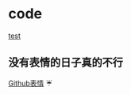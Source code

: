# code
[test]( https://help.github.com/articles/page-build-failed-tag-not-properly-terminated/学习文档/联系.md)

## 没有表情的日子真的不行

  [Github表情](https://www.webpagefx.com/tools/emoji-cheat-sheet/) :umbrella: 
